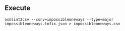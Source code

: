 ## Execute 

```
osmlint2csv --conv=impossibleoneways --type=major impossibleoneways.tofix.json > impossibleoneways.csv

```